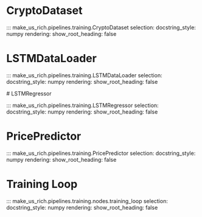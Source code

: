 # CryptoDataset

::: make_us_rich.pipelines.training.CryptoDataset
    selection:
        docstring_style: numpy
    rendering:
        show_root_heading: false

# LSTMDataLoader

::: make_us_rich.pipelines.training.LSTMDataLoader
    selection:
        docstring_style: numpy
    rendering:
        show_root_heading: false

# LSTMRegressor

::: make_us_rich.pipelines.training.LSTMRegressor
    selection:
        docstring_style: numpy
    rendering:
        show_root_heading: false

# PricePredictor

::: make_us_rich.pipelines.training.PricePredictor
    selection:
        docstring_style: numpy
    rendering:
        show_root_heading: false

# Training Loop

::: make_us_rich.pipelines.training.nodes.training_loop
    selection:
        docstring_style: numpy
    rendering:
        show_root_heading: false
